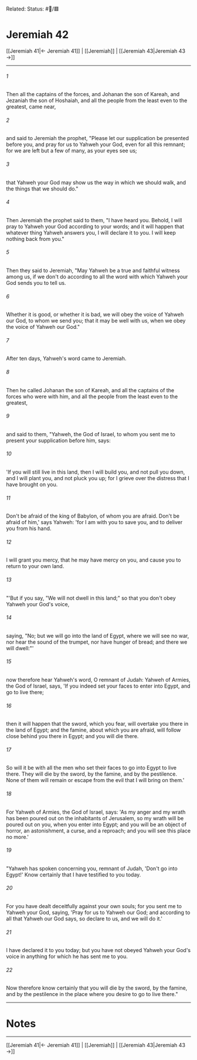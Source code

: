 Related:
Status: #📖/🟥
# Jeremiah 42

[[Jeremiah 41|← Jeremiah 41]] | [[Jeremiah]] | [[Jeremiah 43|Jeremiah 43 →]]
***



###### 1 
Then all the captains of the forces, and Johanan the son of Kareah, and Jezaniah the son of Hoshaiah, and all the people from the least even to the greatest, came near, 

###### 2 
and said to Jeremiah the prophet, "Please let our supplication be presented before you, and pray for us to Yahweh your God, even for all this remnant; for we are left but a few of many, as your eyes see us; 

###### 3 
that Yahweh your God may show us the way in which we should walk, and the things that we should do." 

###### 4 
Then Jeremiah the prophet said to them, "I have heard you. Behold, I will pray to Yahweh your God according to your words; and it will happen that whatever thing Yahweh answers you, I will declare it to you. I will keep nothing back from you." 

###### 5 
Then they said to Jeremiah, "May Yahweh be a true and faithful witness among us, if we don't do according to all the word with which Yahweh your God sends you to tell us. 

###### 6 
Whether it is good, or whether it is bad, we will obey the voice of Yahweh our God, to whom we send you; that it may be well with us, when we obey the voice of Yahweh our God." 

###### 7 
After ten days, Yahweh's word came to Jeremiah. 

###### 8 
Then he called Johanan the son of Kareah, and all the captains of the forces who were with him, and all the people from the least even to the greatest, 

###### 9 
and said to them, "Yahweh, the God of Israel, to whom you sent me to present your supplication before him, says: 

###### 10 
'If you will still live in this land, then I will build you, and not pull you down, and I will plant you, and not pluck you up; for I grieve over the distress that I have brought on you. 

###### 11 
Don't be afraid of the king of Babylon, of whom you are afraid. Don't be afraid of him,' says Yahweh: 'for I am with you to save you, and to deliver you from his hand. 

###### 12 
I will grant you mercy, that he may have mercy on you, and cause you to return to your own land. 

###### 13 
"'But if you say, "We will not dwell in this land;" so that you don't obey Yahweh your God's voice, 

###### 14 
saying, "No; but we will go into the land of Egypt, where we will see no war, nor hear the sound of the trumpet, nor have hunger of bread; and there we will dwell:"' 

###### 15 
now therefore hear Yahweh's word, O remnant of Judah: Yahweh of Armies, the God of Israel, says, 'If you indeed set your faces to enter into Egypt, and go to live there; 

###### 16 
then it will happen that the sword, which you fear, will overtake you there in the land of Egypt; and the famine, about which you are afraid, will follow close behind you there in Egypt; and you will die there. 

###### 17 
So will it be with all the men who set their faces to go into Egypt to live there. They will die by the sword, by the famine, and by the pestilence. None of them will remain or escape from the evil that I will bring on them.' 

###### 18 
For Yahweh of Armies, the God of Israel, says: 'As my anger and my wrath has been poured out on the inhabitants of Jerusalem, so my wrath will be poured out on you, when you enter into Egypt; and you will be an object of horror, an astonishment, a curse, and a reproach; and you will see this place no more.' 

###### 19 
"Yahweh has spoken concerning you, remnant of Judah, 'Don't go into Egypt!' Know certainly that I have testified to you today. 

###### 20 
For you have dealt deceitfully against your own souls; for you sent me to Yahweh your God, saying, 'Pray for us to Yahweh our God; and according to all that Yahweh our God says, so declare to us, and we will do it.' 

###### 21 
I have declared it to you today; but you have not obeyed Yahweh your God's voice in anything for which he has sent me to you. 

###### 22 
Now therefore know certainly that you will die by the sword, by the famine, and by the pestilence in the place where you desire to go to live there."

---
# Notes


***
[[Jeremiah 41|← Jeremiah 41]] | [[Jeremiah]] | [[Jeremiah 43|Jeremiah 43 →]]
